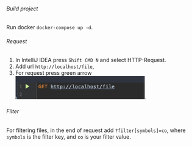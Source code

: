 ###### Build project

Run docker `docker-compose up -d`.

###### Request

1. In IntelliJ IDEA press `Shift CMD N` and select HTTP-Request.
2. Add url `http://localhost/file`,
3. For request press green arrow ![Image description](https://github.com/PetrenkoBohdan/ApiEndPoint/blob/master/files/Снимок%20экрана%202020-03-23%20в%2014.36.29.png).

###### Filter

For filtering files, in the end of request add  `?filter[symbols]=co`,
where `symbols` is the filter key, and `co` is your filter value.
